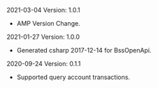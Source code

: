 2021-03-04 Version: 1.0.1
- AMP Version Change.

2021-01-27 Version: 1.0.0
- Generated csharp 2017-12-14 for BssOpenApi.

2020-09-24 Version: 0.1.1
- Supported query account transactions.

